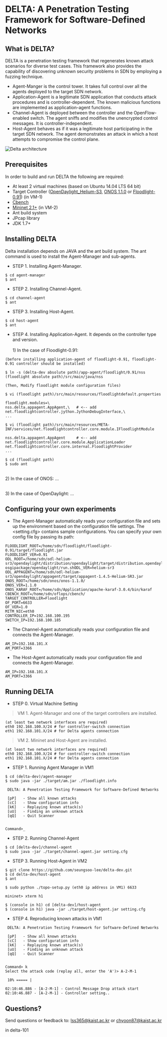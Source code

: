 # DELTA: A Penetration Testing Framework for Software-Defined Networks

## What is DELTA?
DELTA is a penetration testing framework that regenerates known attack scenarios for diverse test cases. This framework also provides the capability of discovering unknown security problems in SDN by employing a fuzzing technique.

+ Agent-Manger is the control tower. It takes full control over all the agents deployed to the target SDN network.
+ Application-Agent is a legitimate SDN application that conducts attack procedures and is controller-dependent. The known malicious functions are implemented as application-agent functions.
+ Channel-Agent is deployed between the controller and the OpenFlow-enabled switch. The agent sniffs and modifies the unencrypted control messages. It is controller-independent.
+ Host-Agent behaves as if it was a legitimate host participating in the target SDN network. The agent demonstrates an attack in which a host attempts to compromise the control plane.

![Delta architecture](http://143.248.53.145/research/delta/arch.png)

## Prerequisites
In order to build and run DELTA the following are required:
+ At least 2 virtual machines (based on Ubuntu 14.04 LTS 64 bit)
+ Target Controller ([OpenDaylight_Helium-S3](https://github.com/opendaylight/controller/releases/tag/release%2Fhelium-sr3), [ONOS 1.1.0](https://github.com/opennetworkinglab/onos/tree/onos-1.1) or [Floodlight-0.91](https://github.com/floodlight/floodlight/tree/v0.91)) (in VM-1)
+ [Cbench](https://floodlight.atlassian.net/wiki/display/floodlightcontroller/Cbench)
+ [Mininet 2.1+](http://mininet.org/download/) (in VM-2)
+ Ant build system
+ JPcap library
+ JDK 1.7+

## Installing DELTA
Delta installation depends on JAVA and the ant build system. The ant command is used to install the Agent-Manager and sub-agents.

+ STEP 1. Installing Agent-Manager.

```
$ cd agent-manager
$ ant
```

+ STEP 2. Installing Channel-Agent.

```
$ cd channel-agent
$ ant
```

+ STEP 3. Installing Host-Agent.

```
$ cd host-agent
$ ant
```

+ STEP 4. Installing Application-Agent. It depends on the controller type and version.
<br><br> 1) In the case of Floodlight-0.91: 
```
(before installing application-agent of floodlight-0.91, floodlight-0.91 controller should be installed)

$ ln -s (delta-dev absolute path)/app-agent/floodlight/0.91/nss (floodlight absolute path)/src/main/java/nss

(Then, Modify floodlight module configuration files)

$ vi (floodlight path)/src/main/resources/floodlightdefault.properties

floodlight.modules=\
nss.delta.appagent.AppAgent,\   # <-- add
net.floodlightcontroller.jython.JythonDebugInterface,\
...

$ vi (floodlight path)/src/main/resources/META-INF/services/net.floodlightcontroller.core.module.IFloodlightModule

nss.delta.appagent.AppAgent     # <-- add
net.floodlightcontroller.core.module.ApplicationLoader
net.floodlightcontroller.core.internal.FloodlightProvider
...

$ cd (floodlight path)
$ sudo ant
```
<br> 2) In the case of ONOS: ...

<br> 3) In the case of OpenDaylight: ...

## Configuring your own experiments
+ The Agent-Manager automatically reads your configuration file and sets up the environment based on the configuration file settings. The <setting.cfg> contains sample configurations. You can specify your own config file by passing its path:
```
FLOODLIGHT_ROOT=/home/sdn/floodlight/floodlight-0.91/target/floodlight.jar
FLOODLIGHT_VER=0.91
ODL_ROOT=/home/sdn/odl-helium-sr3/opendaylight/distribution/opendaylight/target/distribution.opendaylight-osgipackage/opendaylight/run.shODL_VER=helium-sr3
ODL_APPAGENT=/home/sdn/odl-helium-sr3/opendaylight/appagent/target/appagent-1.4.5-Helium-SR3.jar
ONOS_ROOT=/home/sdn/onos/onos-1.1.0/
ONOS_VER=1.1.0
ONOS_KARAF_ROOT=/home/sdn/Application/apache-karaf-3.0.4/bin/karaf
CBENCH_ROOT=/home/sdn/oflops/cbench/
TARGET_CONTROLLER=Floodlight
OF_PORT=6633
OF_VER=1.0
MITM_NIC=eth0
CONTROLLER_IP=192.168.100.195
SWITCH_IP=192.168.100.185
```

+ The Channel-Agent automatically reads your configuration file and connects the Agent-Manager.
```
AM_IP=192.168.101.X
AM_PORT=3366
```
+ The Host-Agent automatically reads your configuration file and connects the Agent-Manager.
```
AM_IP=192.168.101.X
AM_PORT=3366
```

## Running DELTA
+ STEP 0. Virtual Machine Setting

> VM 1. Agent-Manager and one of the target controllers are installed.
```
(at least two network interfaces are required)
eth0 192.168.100.X/24 # for controller-switch connection
eth1 192.168.101.X/24 # for Delta agents connection
```

> VM 2. Mininet and Host-Agent are installed.
```
(at least two network interfaces are required)
eth0 192.168.100.X/24 # for controller-switch connection
eth1 192.168.101.X/24 # for Delta agents connection
```


+ STEP 1. Running Agent Manager in VM1
```
$ cd (delta-dev)/agent-manager
$ sudo java -jar ./target/am.jar ./floodlight.info

 DELTA: A Penetration Testing Framework for Software-Defined Networks

 [pP]	- Show all known attacks
 [cC]	- Show configuration info
 [kK]	- Replaying known attack(s)
 [uU]	- Finding an unknown attack
 [qQ]	- Quit Scanner


Command>_
```

+ STEP 2. Running Channel-Agent
```
$ cd [delta-dev]/channel-agent
$ sudo java -jar ./target/channel-agent.jar setting.cfg
```

+ STEP 3. Running Host-Agent in VM2
```
$ git clone https://github.com/seungsoo-lee/delta-dev.git
$ cd delta-dev/host-agent
$ ant

$ sudo python ./topo-setup.py (eth0 ip address in VM1) 6633

mininet> xterm h1

$ (console in h1) cd [delta-dev]/host-agent
$ (console in h1) java -jar ./target/host-agent.jar setting.cfg
```

+ STEP 4. Reproducing known attacks in VM1
```
 DELTA: A Penetration Testing Framework for Software-Defined Networks

 [pP]	- Show all known attacks
 [cC]	- Show configuration info
 [kK]	- Replaying known attack(s)
 [uU]	- Finding an unknown attack
 [qQ]	- Quit Scanner


Command> k
Select the attack code (replay all, enter the 'A')> A-2-M-1

 10% ===== |

02:10:46.886 - [A-2-M-1] - Control Message Drop attack start
02:10:46.887 - [A-2-M-1] - Controller setting..
```


## Questions?
Send questions or feedback to: lss365@kaist.ac.kr or chyoon87@kaist.ac.kr

in delta-101
